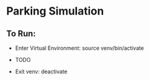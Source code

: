 # Parking Simulation  

## To Run:  
- Enter Virtual Environment: source venv/bin/activate  

- TODO  

- Exit venv: deactivate


